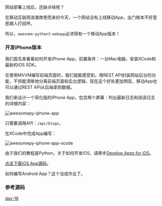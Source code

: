 网站部署上线后，还缺点啥呢？

在移动互联网浪潮席卷而来的今天，一个网站没有上线移动App，出门根本不好意思跟人打招呼。

所以，`awesome-python3-webapp`必须得有一个移动App版本！

### 开发iPhone版本

我们首先来看看如何开发iPhone App。前置条件：一台Mac电脑，安装XCode和最新的iOS SDK。

在使用MVVM编写前端页面时，我们就能感受到，用REST
API封装网站后台的功能，不但能清晰地分离前端页面和后台逻辑，现在这个好处更加明显，移动App也可以通过REST API从后端拿到数据。

我们来设计一个简化版的iPhone App，包含两个屏幕：列出最新日志和阅读日志的详细内容：

![awesomepy-iphone-app](http://www.liaoxuefeng.com/files/attachments/001402635871095b05d9bb6a9c64c3dbb9bdc94171bcd62000)

只需要调用API：`/api/blogs`。

在XCode中完成App编写：

![awesomepy-iphone-app-xcode](http://www.liaoxuefeng.com/files/attachments/001402635955576dae7c85a76ab49e694dcba0574b1fd22000)

由于我们的教程是Python，关于如何开发iOS，请移步[Develop Apps for
iOS](https://developer.apple.com/technologies/ios/)。

[点击下载iOS App源码](https://github.com/michaelliao/awesome-python3-webapp/tree/day-16/ios)。

如何编写Android App？这个当成作业了。

### 参考源码

[day-16](https://github.com/michaelliao/awesome-python3-webapp/tree/day-16)
